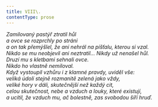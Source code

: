 ```yaml
---
title: VIII\.
contentType: prose
---
```


_Zamilovaný pastýř ztratil hůl  
a ovce se rozprchly po stráni  
a on tak přemýšlel, že ani nehrál na píšťalu, kterou si vzal.  
Nikdo se mu neobjevil ani neztratil… Nikdy už nenašel hůl.  
Druzí mu s kletbami sehnali ovce.  
Nikdo ho vlastně nemiloval.  
Když vystoupil vzhůru i z klamné pravdy, uviděl vše:  
veliká údolí stejně rozmanitě zelená jako vždy,  
veliké hory v dáli, skutečnější než každý cit,  
celou skutečnost, nebe a vzduch a louky, které existují,  
a ucítil, že vzduch mu, ač bolestně, zas svobodou šíří hruď._
